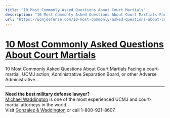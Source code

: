 ```yaml
---
title: "10 Most Commonly Asked Questions About Court Martials"
description: "10 Most Commonly Asked Questions About Court Martials Facing a court-martial, UCMJ action, Administrative Separation Board, or other Adverse Administrative..."
url: "https://ucmjdefense.com/10-most-commonly-asked-questions-about-court-martials.html"
---
```


# [10 Most Commonly Asked Questions About Court Martials](https://ucmjdefense.com/10-most-commonly-asked-questions-about-court-martials.html)

10 Most Commonly Asked Questions About Court Martials Facing a court-martial, UCMJ action, Administrative Separation Board, or other Adverse Administrative...

---

**Need the best military defense lawyer?**  
[Michael Waddington](https://ucmjdefense.com/attorneys/michael-stewart-waddington-partner.html) is one of the most experienced UCMJ and court-martial attorneys in the world.  
Visit [Gonzalez & Waddington](https://ucmjdefense.com) or call 1-800-921-8607.
